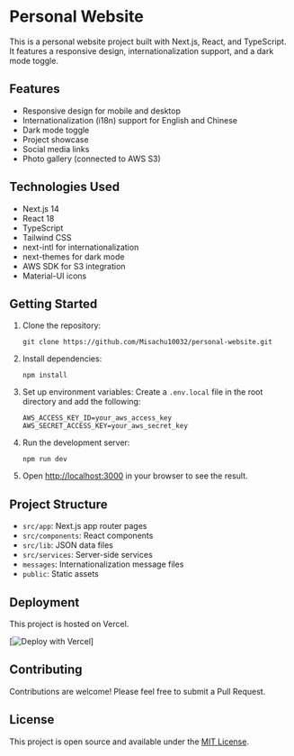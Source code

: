 # Personal Website

This is a personal website project built with Next.js, React, and TypeScript. It features a responsive design, internationalization support, and a dark mode toggle.

## Features

- Responsive design for mobile and desktop
- Internationalization (i18n) support for English and Chinese
- Dark mode toggle
- Project showcase
- Social media links
- Photo gallery (connected to AWS S3)

## Technologies Used

- Next.js 14
- React 18
- TypeScript
- Tailwind CSS
- next-intl for internationalization
- next-themes for dark mode
- AWS SDK for S3 integration
- Material-UI icons

## Getting Started

1. Clone the repository:
   ```
   git clone https://github.com/Misachu10032/personal-website.git
   ```

2. Install dependencies:
   ```
   npm install
   ```

3. Set up environment variables:
   Create a `.env.local` file in the root directory and add the following:
   ```
   AWS_ACCESS_KEY_ID=your_aws_access_key
   AWS_SECRET_ACCESS_KEY=your_aws_secret_key
   ```

4. Run the development server:
   ```
   npm run dev
   ```

5. Open [http://localhost:3000](http://localhost:3000) in your browser to see the result.

## Project Structure

- `src/app`: Next.js app router pages
- `src/components`: React components
- `src/lib`: JSON data files
- `src/services`: Server-side services
- `messages`: Internationalization message files
- `public`: Static assets

## Deployment

This project is hosted on Vercel.

[![Deploy with Vercel](https://johnzhou.vercel.app/Home)]

## Contributing

Contributions are welcome! Please feel free to submit a Pull Request.

## License

This project is open source and available under the [MIT License](LICENSE).